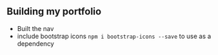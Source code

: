 ## Building my portfolio

- Built the nav
- include bootstrap icons `npm i bootstrap-icons --save` to use as a dependency
